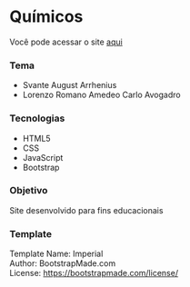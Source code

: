 # Químicos

Você pode acessar o site [aqui](https://biancafsilva.github.io/Quimicos/index.html)

### Tema
  - Svante August Arrhenius
  - Lorenzo Romano Amedeo Carlo Avogadro 

### Tecnologias
  - HTML5
  - CSS
  - JavaScript 
  - Bootstrap 
  
### Objetivo 
 Site desenvolvido para fins educacionais

### Template
 Template Name: Imperial <br>
 Author: BootstrapMade.com <br>
 License: <a> https://bootstrapmade.com/license/ </a> 
